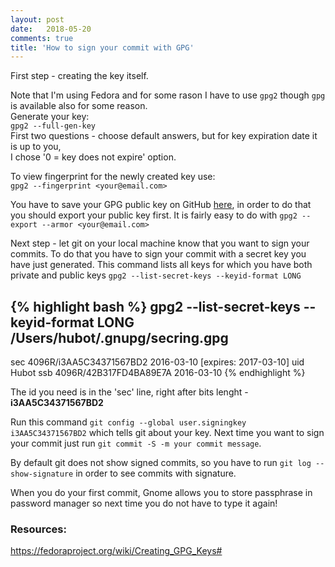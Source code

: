 ```yaml
---
layout: post
date:   2018-05-20
comments: true
title: 'How to sign your commit with GPG'
---
```


First step - creating the key itself.

Note that I'm using Fedora and for some rason I have to use `gpg2` though `gpg` is available also for some reason.  
Generate your key:  
`gpg2 --full-gen-key`  
First two questions - choose default answers, but for key expiration date it is up to you,  
I chose '0 = key does not expire' option.  

To view fingerprint for the newly created key use:  
`gpg2 --fingerprint <your@email.com>`  

You have to save your GPG public key on GitHub [here](https://github.com/settings/gpg/new), in order to do that you should export your public key first. It is fairly easy to do with `gpg2 --export --armor <your@email.com>`  

Next step - let git on your local machine know that you want to sign your commits. To do that you have to sign your commit with a secret key you have just generated. 
This command lists all keys for which you have both private and public keys `gpg2 --list-secret-keys --keyid-format LONG`  

{% highlight bash %}
gpg2 --list-secret-keys --keyid-format LONG
/Users/hubot/.gnupg/secring.gpg
------------------------------------
sec   4096R/i3AA5C34371567BD2 2016-03-10 [expires: 2017-03-10]
uid                          Hubot 
ssb   4096R/42B317FD4BA89E7A 2016-03-10
{% endhighlight %}

The id you need is in the 'sec' line, right after bits lenght - **i3AA5C34371567BD2**  

Run this command `git config --global user.signingkey i3AA5C34371567BD2` which tells git about your key.  Next time you want to sign your commit just run `git commit -S -m your commit message`.  

By default git does not show signed commits, so you have to run `git log --show-signature` in order to see commits with signature.   

When you do your first commit, Gnome allows you to store passphrase in password manager so next time you do not have to type it again!

### Resources:  
https://fedoraproject.org/wiki/Creating_GPG_Keys#


